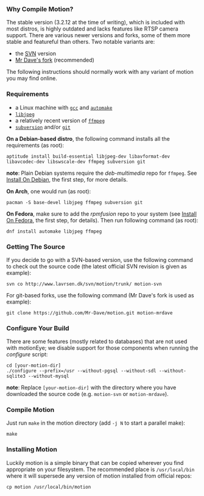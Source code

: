 ### Why Compile Motion? ###

The stable version (3.2.12 at the time of writing), which is included with most distros, is highly outdated and lacks features like RTSP camera support. There are various newer versions and forks, some of them more stable and featureful than others. Two notable variants are:

* the [SVN](http://www.lavrsen.dk/svn/motion/) version
* [Mr Dave's fork](https://github.com/Mr-Dave/motion) (recommended)

The following instructions should normally work with any variant of motion you may find online.

### Requirements ###

* a Linux machine with [`gcc`](https://gcc.gnu.org/) and [`automake`](http://www.gnu.org/software/automake/)
* [`libjpeg`](http://libjpeg.sourceforge.net/)
* a relatively recent version of [`ffmpeg`](https://www.ffmpeg.org/)
* [`subversion`](https://subversion.apache.org/) and/or [`git`](https://git-scm.com/)

**On a Debian-based distro**, the following command installs all the requirements (as root):

    aptitude install build-essential libjpeg-dev libavformat-dev libavcodec-dev libswscale-dev ffmpeg subversion git

**note**: Plain Debian systems require the *deb-multimedia* repo for `ffmpeg`. See [Install On Debian](https://github.com/ccrisan/motioneye/wiki/Install-On-Debian), the first step, for more details.

**On Arch**, one would run (as root):

    pacman -S base-devel libjpeg ffmpeg subversion git

**On Fedora**, make sure to add the *rpmfusion* repo to your system (see [Install On Fedora](https://github.com/ccrisan/motioneye/wiki/Install-On-Fedora), the first step, for details). Then run following command (as root):

    dnf install automake libjpeg ffmpeg

### Getting The Source ###

If you decide to go with a SVN-based version, use the following command to check out the source code (the latest official SVN revision is given as example):

    svn co http://www.lavrsen.dk/svn/motion/trunk/ motion-svn

For git-based forks, use the following command (Mr Dave's fork is used as example):

    git clone https://github.com/Mr-Dave/motion.git motion-mrdave

### Configure Your Build ###

There are some features (mostly related to databases) that are not used with motionEye; we disable support for those components when running the *configure* script:

    cd [your-motion-dir]
    ./configure --prefix=/usr --without-pgsql --without-sdl --without-sqlite3 --without-mysql

**note**: Replace `[your-motion-dir]` with the directory where you have downloaded the source code (e.g. `motion-svn` or `motion-mrdave`).

### Compile Motion

Just run `make` in the motion directory (add `-j N` to start a parallel make):

    make

### Installing Motion

Luckily motion is a simple binary that can be copied wherever you find appropriate on your filesystem. The recommended place is `/usr/local/bin` where it will supersede any version of motion installed from official repos:

    cp motion /usr/local/bin/motion

